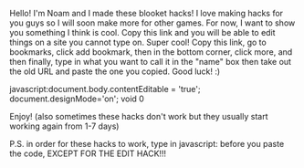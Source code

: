 Hello! I'm Noam and I made these blooket hacks! I love making hacks for you guys so I will soon make more for other games. For now, I want to show you something I think is cool. Copy this link and you will be able to edit things on a site you cannot type on. Super cool! Copy this link, go to bookmarks, click add bookmark, then in the bottom corner, click more, and then finally, type in what you want to call it in the "name" box then take out the old URL and paste the one you copied. Good luck! :)

javascript:document.body.contentEditable = 'true'; document.designMode='on'; void 0 

Enjoy! (also sometimes these hacks don't work but they usually start working again from 1-7 days)

P.S. in order for these hacks to work, type in javascript: before you paste the code, EXCEPT FOR THE EDIT HACK!!!
